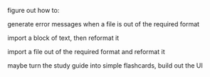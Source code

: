 figure out how to:

 generate error messages when a file is out of the required format

 import a block of text, then reformat it

 import a file out of the required format and reformat it
 
 maybe turn the study guide into simple flashcards, build out the UI